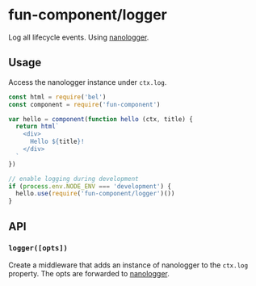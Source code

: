 # fun-component/logger

Log all lifecycle events. Using [nanologger](https://github.com/choojs/nanologger).

## Usage

Access the nanologger instance under `ctx.log`.

```javascript
const html = require('bel')
const component = require('fun-component')

var hello = component(function hello (ctx, title) {
  return html`
    <div>
      Hello ${title}!
    </div>
  `
})

// enable logging during development
if (process.env.NODE_ENV === 'development') {
  hello.use(require('fun-component/logger')())
}
```

## API

### `logger([opts])`

Create a middleware that adds an instance of nanologger to the `ctx.log` property. The opts are forwarded to [nanologger](https://github.com/choojs/nanologger).
